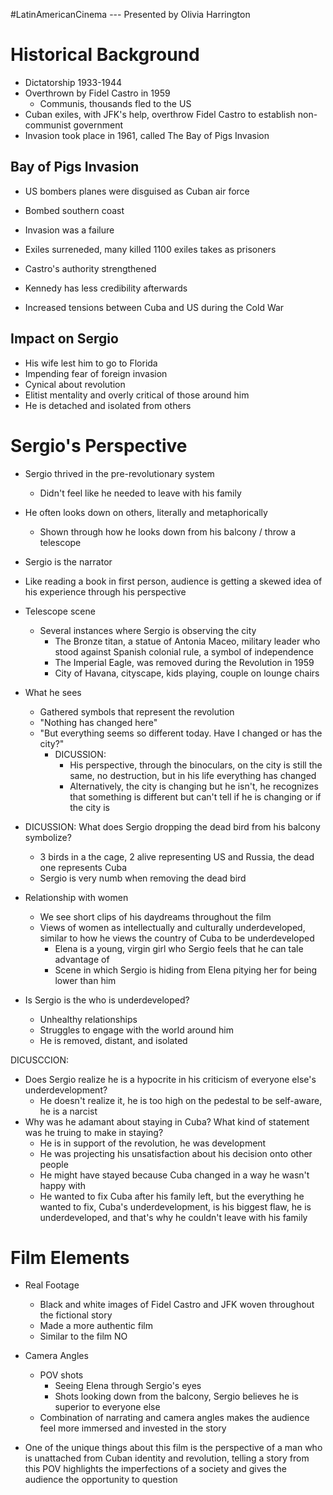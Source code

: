 #LatinAmericanCinema
--- Presented by Olivia Harrington

# Historical Background
- Dictatorship 1933-1944
- Overthrown by Fidel Castro in 1959
	- Communis, thousands fled to the US
- Cuban exiles, with JFK's help, overthrow Fidel Castro to establish non-communist government
- Invasion took place in 1961, called The Bay of Pigs Invasion
## Bay of Pigs Invasion
- US bombers planes were disguised as Cuban air force
- Bombed southern coast
- Invasion was a failure
- Exiles surreneded, many killed 1100 exiles takes as prisoners

- Castro's authority strengthened
- Kennedy has less credibility afterwards
- Increased tensions between Cuba and US during the Cold War

## Impact on Sergio
- His wife lest him to go to Florida
- Impending fear of foreign invasion
- Cynical about revolution
- Elitist mentality and overly critical of those around him
- He is detached and isolated from others

# Sergio's Perspective
- Sergio thrived in the pre-revolutionary system
	- Didn't feel like he needed to leave with his family
- He often looks down on others, literally and metaphorically
	- Shown through how he looks down from his balcony / throw a telescope

- Sergio is the narrator
- Like reading a book in first person, audience is getting a skewed idea of his experience through his perspective
- Telescope scene
	- Several instances where Sergio is observing the city
		- The Bronze titan, a statue of Antonia Maceo, military leader who stood against Spanish colonial rule, a symbol of independence
		- The Imperial Eagle, was removed during the Revolution in 1959
		- City of Havana, cityscape, kids playing, couple on lounge chairs
- What he sees
	- Gathered symbols that represent the revolution
	- "Nothing has changed here"
	- "But everything seems so different today. Have I changed or has the city?"
		- DICUSSION: 
			- His perspective, through the binoculars, on the city is still the same, no destruction, but in his life everything has changed 
			- Alternatively, the city is changing but he isn't, he recognizes that something is different but can't tell if he is changing or if the city is

- DICUSSION: What does Sergio dropping the dead bird from his balcony symbolize?
	- 3 birds in a the cage, 2 alive representing US and Russia, the dead one represents Cuba
	- Sergio is very numb when removing the dead bird

- Relationship with women
	- We see short clips of his daydreams throughout the film
	- Views of women as intellectually and culturally underdeveloped, similar to how he views the country of Cuba to be underdeveloped
		- Elena is a young, virgin girl who Sergio feels that he can tale advantage of 
		- Scene in which Sergio is hiding from Elena pitying her for being lower than him

- Is Sergio is the who is underdeveloped?
	- Unhealthy relationships
	- Struggles to engage with the world around him
	- He is removed, distant, and isolated

DICUSCCION:
- Does Sergio realize he is a hypocrite in his criticism of everyone else's underdevelopment?
	- He doesn't realize it, he is too high on the pedestal to be self-aware, he is a narcist 
- Why was he adamant about staying in Cuba? What kind of statement was he truing to make in staying?
	- He is in support of the revolution, he was development
	- He was projecting his unsatisfaction about his decision onto other people
	- He might have stayed because Cuba changed in a way he wasn't happy with
	- He wanted to fix Cuba after his family left, but the everything he wanted to fix, Cuba's underdevelopment, is his biggest flaw, he is underdeveloped, and that's why he couldn't leave with his family

# Film Elements
- Real Footage
	- Black and white images of Fidel Castro and JFK woven throughout the fictional story
	- Made a more authentic film
	- Similar to the film NO

- Camera Angles
	- POV shots 
		- Seeing Elena through Sergio's eyes
		- Shots looking down from the balcony, Sergio believes he is superior to everyone else
	- Combination of narrating and camera angles makes the audience feel more immersed and invested in the story

- One of the unique things about this film is the perspective of a man who is unattached from Cuban identity and revolution, telling a story from this POV highlights the imperfections of a society and gives the audience the opportunity to question